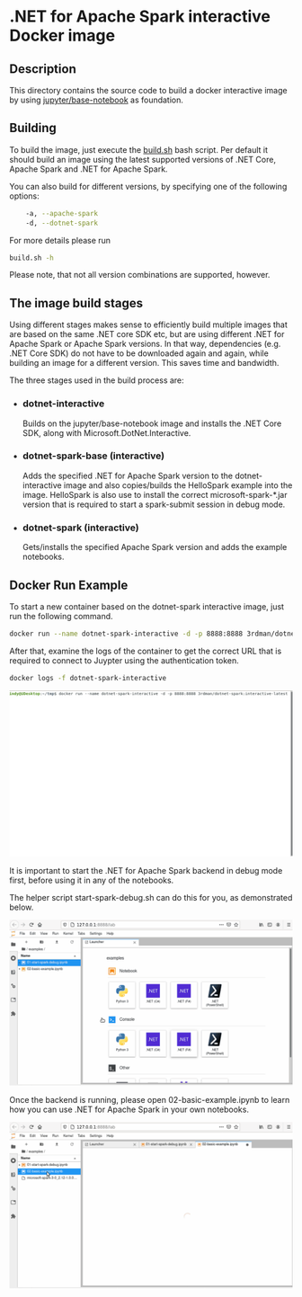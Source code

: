 # .NET for Apache Spark interactive Docker image

## Description

This directory contains the source code to build a docker interactive image by using [jupyter/base-notebook](https://hub.docker.com/r/jupyter/base-notebook) as foundation.

## Building

To build the image, just execute the [build.sh](build.sh) bash script. Per default it should build an image using the latest supported versions of .NET Core, Apache Spark and .NET for Apache Spark.

You can also build for different versions, by specifying one of the following options:

```bash
    -a, --apache-spark
    -d, --dotnet-spark
```

For more details please run

```bash
build.sh -h
```

Please note, that not all version combinations are supported, however.

## The image build stages

Using different stages makes sense to efficiently build multiple images that are based on the same .NET core SDK etc, but are using different .NET for Apache Spark or Apache Spark versions.
In that way, dependencies (e.g. .NET Core SDK) do not have to be downloaded again and again, while building an image for a different version. This saves time and bandwidth.

The three stages used in the build process are:

- ### **dotnet-interactive**

  Builds on the jupyter/base-notebook image and installs the .NET Core SDK, along with Microsoft.DotNet.Interactive.

- ### **dotnet-spark-base (interactive)**

  Adds the specified .NET for Apache Spark version to the dotnet-interactive image and also copies/builds the HelloSpark example into the image. HelloSpark is also use to install the correct microsoft-spark-*.jar version that is required to start a spark-submit session in debug mode.

- ### **dotnet-spark (interactive)**

  Gets/installs the specified Apache Spark version and adds the example notebooks.

## Docker Run Example

To start a new container based on the dotnet-spark interactive image, just run the following command.

```bash
docker run --name dotnet-spark-interactive -d -p 8888:8888 3rdman/dotnet-spark:interactive-latest
```

After that, examine the logs of the container to get the correct URL that is required to connect to Juypter using the authentication token.

```bash
docker logs -f dotnet-spark-interactive
```

![launch](img/dotnet-interactive-docker-launch.gif)

It is important to start the .NET for Apache Spark backend in debug mode first, before using it in any of the notebooks.

The helper script start-spark-debug.sh can do this for you, as demonstrated below.

![debug](img/dotnet-interactive-start-debug.gif)

Once the backend is running, please open 02-basic-example.ipynb to learn how you can use .NET for Apache Spark in your own notebooks.

![example](img/dotnet-interactive-basic-example.gif)